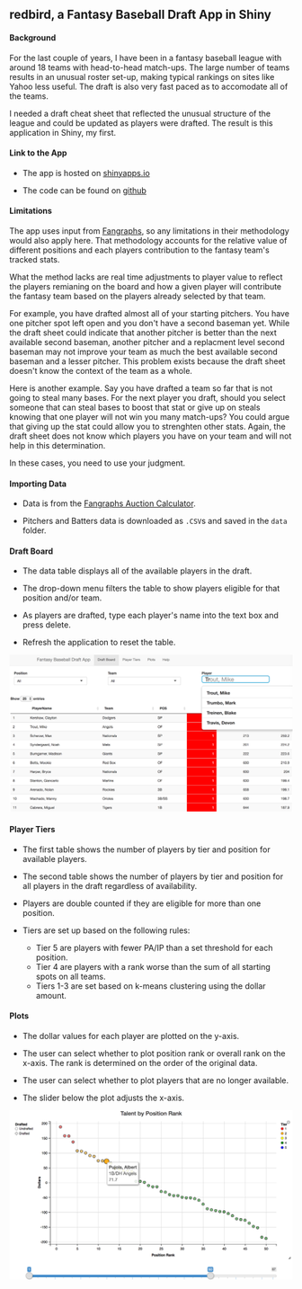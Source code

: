 redbird, a Fantasy Baseball Draft App in Shiny
----------------------------------------------

#### Background

For the last couple of years, I have been in a fantasy baseball league with around 18 teams with head-to-head match-ups. The large number of teams results in an unusual roster set-up, making typical rankings on sites like Yahoo less useful. The draft is also very fast paced as to accomodate all of the teams.

I needed a draft cheat sheet that reflected the unusual structure of the league and could be updated as players were drafted. The result is this application in Shiny, my first.

#### Link to the App

-   The app is hosted on [shinyapps.io](https://alanrkessler.shinyapps.io/redbird/)

-   The code can be found on [github](https://github.com/alanrkessler/redbird)

#### Limitations

The app uses input from [Fangraphs](http://www.fangraphs.com), so any limitations in their methodology would also apply here. That methodology accounts for the relative value of different positions and each players contribution to the fantasy team's tracked stats.

What the method lacks are real time adjustments to player value to reflect the players remianing on the board and how a given player will contribute the fantasy team based on the players already selected by that team.

For example, you have drafted almost all of your starting pitchers. You have one pitcher spot left open and you don't have a second baseman yet. While the draft sheet could indicate that another pitcher is better than the next available second baseman, another pitcher and a replacment level second baseman may not improve your team as much the best available second baseman and a lesser pitcher. This problem exists because the draft sheet doesn't know the context of the team as a whole.

Here is another example. Say you have drafted a team so far that is not going to steal many bases. For the next player you draft, should you select someone that can steal bases to boost that stat or give up on steals knowing that one player will not win you many match-ups? You could argue that giving up the stat could allow you to strenghten other stats. Again, the draft sheet does not know which players you have on your team and will not help in this determination.

In these cases, you need to use your judgment.

#### Importing Data

-   Data is from the [Fangraphs Auction Calculator](http://www.fangraphs.com/auctiontool.aspx).

-   Pitchers and Batters data is downloaded as `.CSV`s and saved in the `data` folder.

#### Draft Board

-   The data table displays all of the available players in the draft.

-   The drop-down menu filters the table to show players eligible for that position and/or team.

-   As players are drafted, type each player's name into the text box and press delete.

-   Refresh the application to reset the table.

<img src="sheet.png" width="800px" />

#### Player Tiers

-   The first table shows the number of players by tier and position for available players.

-   The second table shows the number of players by tier and position for all players in the draft regardless of availability.

-   Players are double counted if they are eligible for more than one position.

-   Tiers are set up based on the following rules:
    -   Tier 5 are players with fewer PA/IP than a set threshold for each position.
    -   Tier 4 are players with a rank worse than the sum of all starting spots on all teams.
    -   Tiers 1-3 are set based on k-means clustering using the dollar amount.

#### Plots

-   The dollar values for each player are plotted on the y-axis.

-   The user can select whether to plot position rank or overall rank on the x-axis. The rank is determined on the order of the original data.

-   The user can select whether to plot players that are no longer available.

-   The slider below the plot adjusts the x-axis.

<img src="plot.png" width="800px" />
